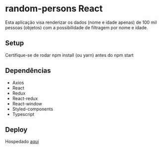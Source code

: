 # random-persons React

Esta aplicação visa renderizar os dados (nome e idade apenas) de 100 mil pessoas (objetos) com a possibilidade de filtragem por nome e idade.

## Setup

Certifique-se de rodar npm install (ou yarn) antes do npm start

## Dependências

- Axios
- React
- Redux
- React-redux
- React-window
- Styled-components
- Typescript

## Deploy
Hospedado [aqui](https://random-persons-react.netlify.app)
